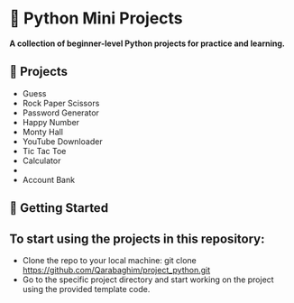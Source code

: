# 🐍 Python Mini Projects

**A collection of beginner-level Python projects for practice and learning.**


## 📁 Projects

- Guess
- Rock Paper Scissors
- Password Generator
- Happy Number
- Monty Hall
- YouTube Downloader
- Tic Tac Toe
- Calculator
- 
- Account Bank

## 🚦 Getting Started

## To start using the projects in this repository:

- Clone the repo to your local machine: git clone https://github.com/Qarabaghim/project_python.git
- Go to the specific project directory and start working on the project using the provided template code.
